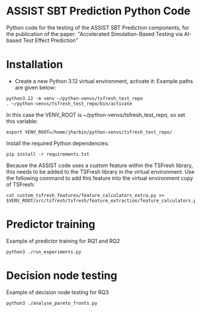 # ASSIST SBT Prediction Python Code

Python code for the testing of the ASSIST SBT Prediction components,
for the publication of the paper: "Accelerated Simulation-Based
Testing via AI-based Test Effect Prediction"

# Installation

- Create a new Python 3.12 virtual environment, activate it:
Example paths are given below:

```
python3.12 -m venv ~/python-venvs/tsfresh_test_repo
. ~/python-venvs/tsfresh_test_repo/bin/activate
```

In this case the VENV_ROOT is ~/python-venvs/tsfresh_test_repo,
so set this variable:
```
export VENV_ROOT=/home/jharbin/python-venvs/tsfresh_test_repo/
```

Install the required Python dependencies:
```
pip install -r requirements.txt
```

Because the ASSIST code uses a custom feature within the TSFresh library, 
this needs to be added to the TSFresh library in the virtual environment. 
Use the following command to add this feature into the virtual environment
copy of TSFresh:

```
cat custom_tsfresh_features/feature_calculators_extra.py >> $VENV_ROOT/src/tsfresh/tsfresh/feature_extraction/feature_calculators.py
```

# Predictor training

Example of predictor training for RQ1 and RQ2
```
python3 ./run_experiments.py
```

# Decision node testing

Example of decision node testing for RQ3
```
python3 ./analyse_pareto_fronts.py
```


